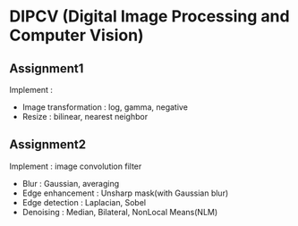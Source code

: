# DIPCV (Digital Image Processing and Computer Vision)

## Assignment1
Implement : 
- Image transformation : log, gamma, negative
- Resize : bilinear, nearest neighbor

## Assignment2
Implement : image convolution filter
- Blur : Gaussian, averaging
- Edge enhancement : Unsharp mask(with Gaussian blur)
- Edge detection : Laplacian, Sobel
- Denoising : Median, Bilateral, NonLocal Means(NLM)